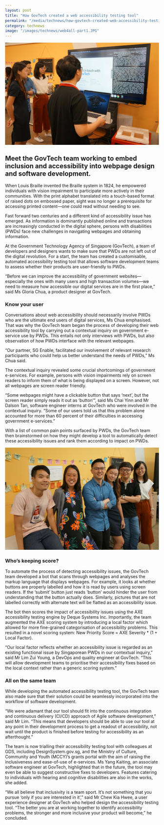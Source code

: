 ```yaml
---
layout: post
title: "How GovTech created a web accessibility testing tool"
permalink: "/media/technews/how-govtech-created-web-accessibility-testing-tool"
category: technews
image: "/images/technews/web4all-part1.JPG"
---
```


![How GovTech created a web accessibility testing tool](/images/technews/web4all-part1.JPG)

Meet the GovTech team working to embed inclusion and accessibility into webpage design and software development. 
---

When Louis Braille invented the Braille system in 1824, he empowered individuals with vision impairment to participate more actively in their communities. With the print alphabet translated into a touch-based format of raised dots on embossed paper, sight was no longer a prerequisite for accessing printed content—one could read without needing to see. 

Fast forward two centuries and a different kind of accessibility issue has emerged. As information is dominantly published online and transactions are increasingly conducted in the digital sphere, persons with disabilities (PWDs) face new challenges in navigating webpages and obtaining information.

At the Government Technology Agency of Singapore (GovTech), a team of developers and designers wants to make sure that PWDs are not left out of the digital revolution. For a start, the team has created a customisable, automated accessibility testing tool that allows software development teams to assess whether their products are user-friendly to PWDs.

“Before we can improve the accessibility of government websites—especially the ones with many users and high transaction volumes—we need to measure how accessible our digital services are in the first place,” said Ms Gloria Chua, a product designer at GovTech.

### **Know your user**

Conversations about web accessibility should necessarily involve PWDs who are the ultimate end users of digital services, Ms Chua emphasised. That was why the GovTech team began the process of developing their web accessibility tool by carrying out a contextual inquiry on government e-service use by PWDs. This entails not only interviews with PWDs, but also observation of how PWDs interface with the relevant webpages. 

“Our partner, SG Enable, facilitated our involvement of relevant research participants who could help us better understand the needs of PWDs,” Ms Chua said.

The contextual inquiry revealed some crucial shortcomings of government e-services. For example, persons with vision impairments rely on screen readers to inform them of what is being displayed on a screen. However, not all webpages are screen reader friendly. 

“Some webpages might have a clickable button that says ‘next’, but the screen reader simply reads it out as ‘button’”, said Ms Chai Yinn and Mr Dalson Tan, software engineer interns at GovTech who were involved in the contextual inquiry. “Some of our users told us that this problem alone accounted for more than 60 percent of their difficulties in accessing government e-services.”

With a list of common pain points surfaced by PWDs, the GovTech team then brainstormed on how they might develop a tool to automatically detect these accessibility issues and rank them according to impact on PWDs.

![How GovTech created a web accessibility testing tool](/images/technews/web4all-part2.JPG)

### **Who’s keeping score?**

To automate the process of detecting accessibility issues, the GovTech team developed a bot that scans through webpages and analyses the markup language that displays webpages. For example, it looks at whether buttons are properly labelled and how it is read by users using screen readers.  If the ‘submit’ button just reads ‘button’ would hinder the user from understanding that the button actually does. Similarly, pictures that are not labelled correctly with alternate text will be flatted as an accessibility issue. 

The bot then scores the impact of accessibility issues using the AXE accessibility testing engine by Deque Systems Inc. Importantly, the team augmented the AXE scoring system by introducing a local factor which allowed for more fine-grained categorisation of accessibility problems. This resulted in a novel scoring system: New Priority Score = AXE Severity * (1 + Local Factor).

“Our local factor reflects whether an accessibility issue is regarded as an existing functional issue by Singaporean PWDs in our contextual inquiry,” said Mr Lim Zui Young, a DevOps and quality engineer at GovTech. “This will allow development teams to prioritise their accessibility fixes based on the local context rather than a generic scoring system.”

### **All on the same team**

While developing the automated accessibility testing tool, the GovTech team also made sure that their solution could be seamlessly incorporated into the workflow of software development.

“We were adamant that our tool should fit into the continuous integration and continuous delivery (CI/CD) approach of Agile software development,” said Mr Lim. “This means that developers should be able to use our tool at any point in their development process to get a readout of accessibility, not wait until the product is finished before testing for accessibility as an afterthought.”

The team is now trialling their accessibility testing tool with colleagues at GDS, including DesignSystem.gov.sg, and the Ministry of Culture, Community and Youth (MCCY)’s grants portal with the aim of raising the inclusiveness and ease-of-use of e-services. Ms Yang Kaiting, an associate software engineer at GovTech, highlighted that in the future, the tool may even be able to suggest constructive fixes to developers. Features catering to individuals with hearing and cognitive disabilities are also in the works, she added.

“We all believe that inclusivity is a team sport. It’s not something that you pursue ‘only if you are interested in it’,” said Mr Chew Kia Hwee, a user experience designer at GovTech who helped design the accessibility testing tool. “The better you are at working together to identify accessibility problems, the stronger and more inclusive your product will become,” he concluded. 
